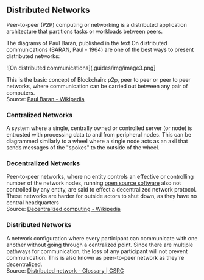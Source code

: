 ## Distributed Networks

Peer-to-peer (P2P) computing or networking is a distributed application architecture that partitions tasks or workloads between peers.

The diagrams of Paul Baran, published in the text On distributed communications (BARAN, Paul \- 1964\) are one of the best ways to present distributed networks:  

![On distributed communications](.guides/img/image3.png] 

This is the basic concept of Blockchain: p2p, peer to peer or peer to peer networks, where communication can be carried out between any pair of computers.  
Source: [Paul Baran \- Wikipedia](https://en.wikipedia.org/wiki/Paul\_Baran) 

### Centralized Networks 

A system where a single, centrally owned or controlled server (or node) is entrusted with processing data to and  from peripheral nodes. This can be diagrammed similarly to a wheel where a single node acts as an axil that sends messages of the "spokes" to the outside of the wheel.

### Decentralized Networks

Peer-to-peer networks, where no entity controls an effective or controlling number of the network nodes, running [open source software](https://en.wikipedia.org/wiki/Open\_source\_software) also not controlled by any entity, are said to effect a decentralized network protocol. These networks are harder for outside actors to shut down, as they have no central headquarters  
Source: [Decentralized computing \- Wikipedia](https://en.wikipedia.org/wiki/Decentralized\_computing)

### Distributed Networks

A network configuration where every participant can communicate with one another without going through a centralized point. Since there are multiple pathways for communication, the loss of any participant will not prevent communication. This is also known as peer-to-peer network as they're decentralized.  
Source: [Distributed network \- Glossary | CSRC](https://csrc.nist.gov/glossary/term/distributed\_network)